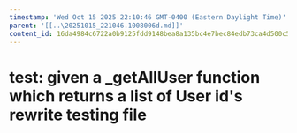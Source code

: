 ```yaml
---
timestamp: 'Wed Oct 15 2025 22:10:46 GMT-0400 (Eastern Daylight Time)'
parent: '[[..\20251015_221046.1008006d.md]]'
content_id: 16da4984c6722a0b9125fdd9148bea8a135bc4e7bec84edb73ca4d500c5310c7
---
```


# test: given a \_getAllUser function which returns a list of User id's rewrite testing file
